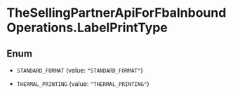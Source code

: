 # TheSellingPartnerApiForFbaInboundOperations.LabelPrintType

## Enum


* `STANDARD_FORMAT` (value: `"STANDARD_FORMAT"`)

* `THERMAL_PRINTING` (value: `"THERMAL_PRINTING"`)


